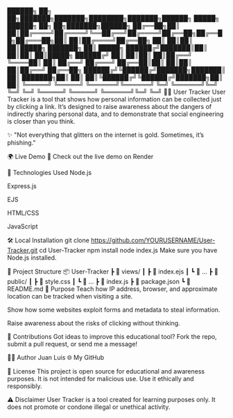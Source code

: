 ██████╗ ██╗   ██╗███████╗███████╗████████╗███████╗██████╗ █████╗ ██████╗ ██╗   ██╗███████╗██████╗
██╔══██╗██║   ██║██╔════╝██╔════╝╚══██╔══╝██╔════╝██╔══██╗██╔══██╗██╔═══██╗██║   ██║██╔════╝██╔══██╗
██║  ██║██║   ██║█████╗  ███████╗   ██║   █████╗  ██████╔╝███████║██║   ██║██║   ██║█████╗  ██████╔╝
██║  ██║██║   ██║██╔══╝  ╚════██║   ██║   ██╔══╝  ██╔═══╝ ██╔══██║██║   ██║██║   ██║██╔══╝  ██╔══██╗
██████╔╝╚██████╔╝███████╗███████║   ██║   ███████╗██║     ██║  ██║╚██████╔╝╚██████╔╝███████╗██║  ██║
╚═════╝  ╚═════╝ ╚══════╝╚══════╝   ╚═╝   ╚══════╝╚═╝     ╚═╝  ╚═╝ ╚═════╝  ╚═════╝ ╚══════╝╚═╝  ╚═╝
🕵️‍♂️ User Tracker
User Tracker is a tool that shows how personal information can be collected just by clicking a link.
It’s designed to raise awareness about the dangers of indirectly sharing personal data, and to demonstrate that social engineering is closer than you think.

✨ "Not everything that glitters on the internet is gold. Sometimes, it’s phishing."

🌍 Live Demo
🔗 Check out the live demo on Render

🧰 Technologies Used
Node.js

Express.js

EJS

HTML/CSS

JavaScript

🛠️ Local Installation
git clone https://github.com/YOURUSERNAME/User-Tracker.git
cd User-Tracker
npm install
node index.js
Make sure you have Node.js installed.

📂 Project Structure
📦 User-Tracker
 ┣ 📂 views/
 ┃ ┣ 📄 index.ejs
 ┃ ┗ 📄 ...
 ┣ 📂 public/
 ┃ ┣ 📄 style.css
 ┃ ┗ 📄 ...
 ┣ 📄 index.js
 ┣ 📄 package.json
 ┗ 📄 README.md
🧠 Purpose
Teach how IP address, browser, and approximate location can be tracked when visiting a site.

Show how some websites exploit forms and metadata to steal information.

Raise awareness about the risks of clicking without thinking.

🤝 Contributions
Got ideas to improve this educational tool?
Fork the repo, submit a pull request, or send me a message!

👨‍💻 Author
Juan Luis
🌐 My GitHub

📜 License
This project is open source for educational and awareness purposes.
It is not intended for malicious use.
Use it ethically and responsibly.

⚠️ Disclaimer
User Tracker is a tool created for learning purposes only.
It does not promote or condone illegal or unethical activity.
